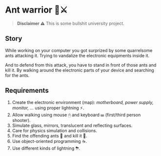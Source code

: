 
# Ant warrior 🐜⚔

> **Disclaimer ⚠** This is some bullshit university project.

## Story

While working on your computer you got surprized by some quarrelsome ants attacking it.
Trying to vandalize the electronic equipments inside it.

And to defend from this attack, you have to stand in front of those ants and kill it.
By walking around the electronic parts of your device and searching for the ants.

## Requirements

1. Create the electronic environment (map): _motherboard, power supply, monitor, ..._ using proper lightning ⚡.
2. Allow walking using mouse 🖱 and keyboard ⌨ (first/third person shooter).
3. Simulate glass, mirrors, translucent and reflecting surfaces.
4. Care for physics simulation and collisions.
5. Find the offending ants 🐜 and kill it 🔪.
6. Use object-oriented programming ☕.
7. Use different kinds of lightning ⛈.
